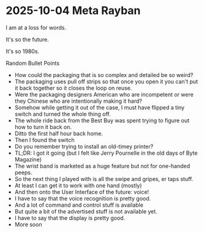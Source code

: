 # 2025-10-04 Meta Rayban

I am at a loss for words.

It's so the future.

It's so 1980s.

Random Bullet Points

* How could the packaging that is so complex and detailed be so weird?
* The packaging uses pull off strips so that once you open it you can't put it back together so it closes the loop on reuse.
* Were the packaging designers American who are incompetent or were they Chinese who are intentionally making it hard?
* Somehow while getting it out of the case, I must have flipped a tiny switch and turned the whole thing off.
* The whole ride back from the Best Buy was spent trying to figure out how to turn it back on.
* Ditto the first half hour back home.
* Then I found the switch
* Do you remember trying to install an old-timey printer?
* TL;DR: I got it going (but I felt like Jerry Pournelle in the old days of Byte Magazine)
* The wrist band is marketed as a huge feature but not for one-handed peeps.
* So the next thing I played with is all the swipe and gripes, er taps stuff.
* At least I can get it to work with one hand (mostly)
* And then onto the User Interface of the future: voice!
* I have to say that the voice recognition is pretty good.
* And a lot of command and control stuff is available
* But quite a bit of the advertised stuff is not available yet.
* I have to say that the display is pretty good.
* More soon
